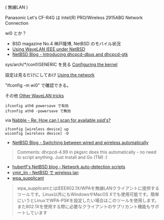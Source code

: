 ( 無線LAN )

Panasonic Let's CF-R4G は Intel(R) PRO/Wireless 2915ABG Network Connection

wi0 とか？

* BSD magazine No.4 神戸隆博, NetBSD のモバイル状況
* [Using WaveLAN IEEE under NetBSD](http://www.netbsd.org/docs/network/wavelan.html)
* [NetBSD Blog - Introducing dhcpcd-dbus and dhcpcd-gtk](http://blog.netbsd.org/tnf/entry/introducing_dhcpcd_gtk)


sys/arch/*/conf/GENERIC を見る [Configuring the kernel](http://www.netbsd.org/docs/network/wavelan.html#configuring-the-kernel)

設定は見るだけにしておけ [Using the network](http://www.netbsd.org/docs/network/wavelan.html#using-the-network)

"ifconfig -m wi0" で確認できる。

その他 [Other WaveLAN tricks](http://www.netbsd.org/docs/network/wavelan.html#other-tricks)

    ifconfig ath0 powersave で有効
    ifconfig ath0 -powersave で無効

via [Nabble - Re: How can I scan for available ssid's?](http://www.nabble.com/Re%3A-How-can-I-scan-for-available-ssid%27s--p18514405.html)

    ifconfig [wireless device] up
    wiconfig [wireless device] -D 


*  [NetBSD Blog - Switching between wired and wireless automatically](http://blog.netbsd.org/tnf/entry/switching_between_wired_and_wireless)

> Comments:
> dhcpcd-4.99 in pkgsrc does this automatically - no need to script anything. Just Install and Go (TM) :) 


* [hubertf's NetBSD blog - Network auto-detection scripts](http://www.feyrer.de/NetBSD/bx/blosxom.cgi/nb_20070816_1133.html)
* [ymir_lin - NetBSD で wireless lan](http://my.opera.com/ymirlin/blog/2010/11/04/netbsd-wireless-lan)
* [wpa_supplicant](http://space.geocities.jp/wireless_defence/html/30wpa_supplicant.htm)

> wpa_supplicantとはIEEE802.1X/WPAを無線LANクライアントに提供するツールです。Linux以外にもWindowsやMacOS Xでも使用可能です。簡単にいうとLinuxでWPA-PSKを設定したい場合はこのツールを使用します。また802.1Xを使用する際に必要なクライアントのサプリカント機能もサポートしています
